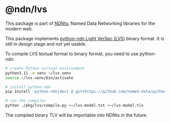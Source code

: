 # @ndn/lvs

This package is part of [NDNts](https://yoursunny.com/p/NDNts/), Named Data Networking libraries for the modern web.

This package implements [python-ndn Light VerSec (LVS)](https://python-ndn.readthedocs.io/en/latest/src/lvs/lvs.html) binary format.
It is still in design stage and not yet usable.

To compile LVS textual format to binary format, you need to use python-ndn:

```bash
# create Python virtual environment
python3.11 -m venv ~/lvs.venv
source ~/lvs.venv/bin/activate

# install python-ndn
pip install 'python-ndn[dev] @ git+https://github.com/named-data/python-ndn@61ae78687b3662d472024c95f1ebfc0770c3da7b'

# run the compiler
python ./pkg/lvs/compile.py <~/lvs-model.txt >~/lvs-model.tlv
```

The compiled binary TLV will be importable into NDNts in the future.
